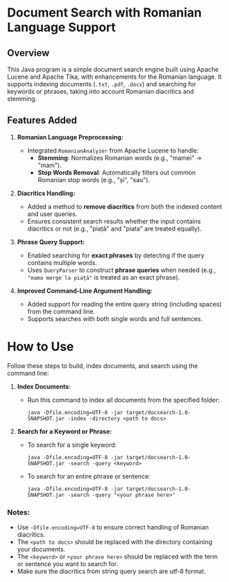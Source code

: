 # Document Search with Romanian Language Support

## Overview

This Java program is a simple document search engine built using Apache Lucene and Apache Tika, with enhancements for the Romanian language. It supports indexing documents (`.txt`, `.pdf`, `.docx`) and searching for keywords or phrases, taking into account Romanian diacritics and stemming.

## Features Added

1. **Romanian Language Preprocessing:**
    - Integrated `RomanianAnalyzer` from Apache Lucene to handle:
        - **Stemming**: Normalizes Romanian words (e.g., "mamei" → "mam").
        - **Stop Words Removal**: Automatically filters out common Romanian stop words (e.g., "și", "sau").

2. **Diacritics Handling:**
    - Added a method to **remove diacritics** from both the indexed content and user queries.
    - Ensures consistent search results whether the input contains diacritics or not (e.g., "piață" and "piata" are treated equally).

3. **Phrase Query Support:**
    - Enabled searching for **exact phrases** by detecting if the query contains multiple words.
    - Uses `QueryParser` to construct **phrase queries** when needed (e.g., `"mama merge la piață"` is treated as an exact phrase).

4. **Improved Command-Line Argument Handling:**
    - Added support for reading the entire query string (including spaces) from the command line.
    - Supports searches with both single words and full sentences.


# How to Use

Follow these steps to build, index documents, and search using the command line:

1. **Index Documents:**
   - Run this command to index all documents from the specified folder:
     ```shell
     java -Dfile.encoding=UTF-8 -jar target/docsearch-1.0-SNAPSHOT.jar -index -directory <path to docs>
     ```

2. **Search for a Keyword or Phrase:**
   - To search for a single keyword:
     ```shell
     java -Dfile.encoding=UTF-8 -jar target/docsearch-1.0-SNAPSHOT.jar -search -query <keyword>
     ```

   - To search for an entire phrase or sentence:
     ```shell
     java -Dfile.encoding=UTF-8 -jar target/docsearch-1.0-SNAPSHOT.jar -search -query "<your phrase here>"
     ```

### Notes:
- Use `-Dfile.encoding=UTF-8` to ensure correct handling of Romanian diacritics.
- The `<path to docs>` should be replaced with the directory containing your documents.
- The `<keyword>` or `<your phrase here>` should be replaced with the term or sentence you want to search for. 
- Make sure the diacritics from string query search are utf-8 format.